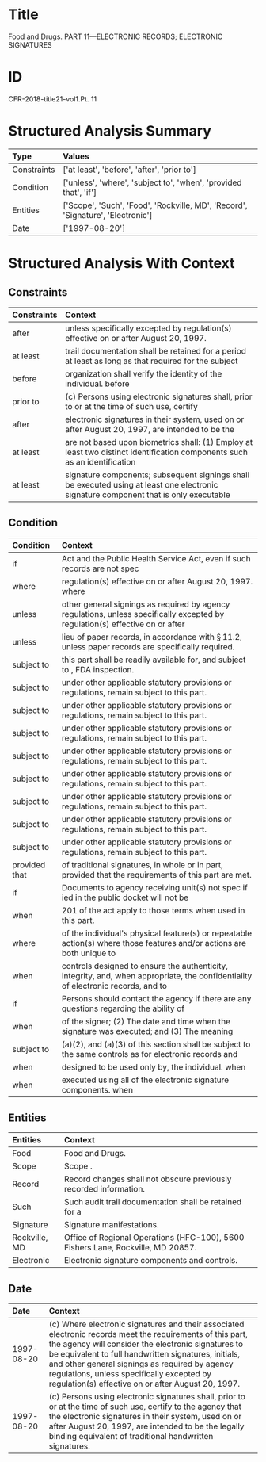 # Title

 Food and Drugs. PART 11—ELECTRONIC RECORDS; ELECTRONIC SIGNATURES


# ID

 CFR-2018-title21-vol1.Pt. 11


# Structured Analysis Summary

| Type        | Values                                                                          |
|:------------|:--------------------------------------------------------------------------------|
| Constraints | ['at least', 'before', 'after', 'prior to']                                     |
| Condition   | ['unless', 'where', 'subject to', 'when', 'provided that', 'if']                |
| Entities    | ['Scope', 'Such', 'Food', 'Rockville, MD', 'Record', 'Signature', 'Electronic'] |
| Date        | ['1997-08-20']                                                                  |


# Structured Analysis With Context

 


## Constraints

| Constraints   | Context                                                                                                                               |
|:--------------|:--------------------------------------------------------------------------------------------------------------------------------------|
| after         | unless specifically excepted by regulation(s) effective on or after  August 20, 1997.                                                 |
| at least      | trail documentation shall be retained for a period at least as long as that required for the subject                                  |
| before        | organization shall verify the identity of the individual. before                                                                      |
| prior to      | (c) Persons using electronic signatures shall,  prior to or at the time of such use, certify                                          |
| after         | electronic signatures in their system, used on or after August 20, 1997, are intended to be the                                       |
| at least      | are not based upon biometrics shall: (1) Employ at least two distinct identification components such as an identification             |
| at least      | signature components; subsequent signings shall be executed using at least one electronic signature component that is only executable |


## Condition

| Condition     | Context                                                                                                                           |
|:--------------|:----------------------------------------------------------------------------------------------------------------------------------|
| if            | Act and the Public Health Service Act, even if  such records are not spec                                                         |
| where         | regulation(s) effective on or after August 20, 1997. where                                                                        |
| unless        | other general signings as required by agency regulations, unless specifically excepted by regulation(s) effective on or after     |
| unless        | lieu of paper records, in accordance with &#167;&#8201;11.2, unless  paper records are specifically required.                     |
| subject to    | this part shall be readily available for, and subject to , FDA inspection.                                                        |
| subject to    | under other applicable statutory provisions or regulations, remain subject to  this part.                                         |
| subject to    | under other applicable statutory provisions or regulations, remain subject to  this part.                                         |
| subject to    | under other applicable statutory provisions or regulations, remain subject to  this part.                                         |
| subject to    | under other applicable statutory provisions or regulations, remain subject to  this part.                                         |
| subject to    | under other applicable statutory provisions or regulations, remain subject to  this part.                                         |
| subject to    | under other applicable statutory provisions or regulations, remain subject to  this part.                                         |
| subject to    | under other applicable statutory provisions or regulations, remain subject to  this part.                                         |
| subject to    | under other applicable statutory provisions or regulations, remain subject to  this part.                                         |
| provided that | of traditional signatures, in whole or in part, provided that  the requirements of this part are met.                             |
| if            | Documents to agency receiving unit(s) not spec if ied in the public docket will not be                                            |
| when          | 201 of the act apply to those terms when  used in this part.                                                                      |
| where         | of the individual's physical feature(s) or repeatable action(s) where those features and/or actions are both unique to            |
| when          | controls designed to ensure the authenticity, integrity, and, when appropriate, the confidentiality of electronic records, and to |
| if            | Persons should contact the agency  if there are any questions regarding the ability of                                            |
| when          | of the signer; (2) The date and time when the signature was executed; and (3) The meaning                                         |
| subject to    | (a)(2), and (a)(3) of this section shall be subject to the same controls as for electronic records and                            |
| when          | designed to be used only by, the individual. when                                                                                 |
| when          | executed using all of the electronic signature components. when                                                                   |


## Entities

| Entities      | Context                                                                           |
|:--------------|:----------------------------------------------------------------------------------|
| Food          | Food  and Drugs.                                                                  |
| Scope         | Scope .                                                                           |
| Record        | Record  changes shall not obscure previously recorded information.                |
| Such          | Such audit trail documentation shall be retained for a                            |
| Signature     | Signature  manifestations.                                                        |
| Rockville, MD | Office of Regional Operations (HFC-100), 5600 Fishers Lane, Rockville, MD  20857. |
| Electronic    | Electronic  signature components and controls.                                    |


## Date

| Date       | Context                                                                                                                                                                                                                                                                                                                                                                      |
|:-----------|:-----------------------------------------------------------------------------------------------------------------------------------------------------------------------------------------------------------------------------------------------------------------------------------------------------------------------------------------------------------------------------|
| 1997-08-20 | (c) Where electronic signatures and their associated electronic records meet the requirements of this part, the agency will consider the electronic signatures to be equivalent to full handwritten signatures, initials, and other general signings as required by agency regulations, unless specifically excepted by regulation(s) effective on or after August 20, 1997. |
| 1997-08-20 | (c) Persons using electronic signatures shall, prior to or at the time of such use, certify to the agency that the electronic signatures in their system, used on or after August 20, 1997, are intended to be the legally binding equivalent of traditional handwritten signatures.                                                                                         |


